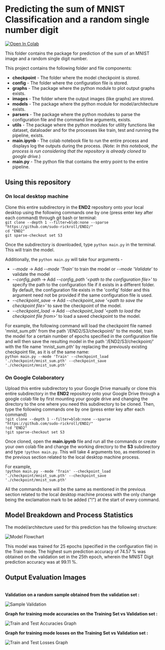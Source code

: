 # Predicting the sum of MNIST Classification and a random single number digit

[![Open In Colab](https://colab.research.google.com/assets/colab-badge.svg)](https://colab.research.google.com/github/sudo-rickroll/END2/blob/main/S3/main.ipynb)

This folder contains the package for prediction of the sum of an MNIST image and a random single digit number.

This project contains the following folder and file components:

<ul>
  <li><b>checkpoint</b> - The folder where the model checkpoint is stored.</li>
  <li><b>config</b> - The folder where the configuration file is stored.</li>
  <li><b>graphs</b> - The package where the python module to plot output graphs exists.</li>
  <li><b>images</b> - The folder where the output images (like graphs) are stored.</li>
  <li><b>models</b> - The package where the python module for model/architecture exists.</li>
  <li><b>parsers</b> - The package where the python modules to parse the configuration file and the command line arguments, exists.</li>
  <li><b>utils</b> - The package where the python modules for utility functions like dataset, dataloader and for the processes like train, test and running the pipeline, exists.   </li>
  <li><b>main.ipynb</b> - The colab notebook file to run the entire process and displays log the outputs during the process. (<i>Note: In this notebook, the process is run considering that the repository is already cloned to google drive.</i>)</li>
  <li><b>main.py</b> - The python file that contains the entry point to the entire pipeline.</li>
</ul>

## Using this repository

### On local desktop machine

Clone this entire subdirectory in the <b>END2</b> repository onto your local desktop using the following commands one by one (press enter key after each command) through git bash or terminal:</br>
`git clone --depth 1 --filter=blob:none --sparse "https://github.com/sudo-rickroll/END2/"`</br>
`cd "END2"`</br>
`git sparse-checkout set S3`</br>

Once the subdirectory is downloaded, type `python main.py` in the terminal. This will train the model.

Additionally, the `python main.py` will take four arguments - </br>
<ul>
  <li><i>--mode</i> -> Add <i>--mode 'Train'</i> to train the model or <i>--mode 'Validate'</i> to validate the model </li>
  <li><i>--config_path</i> -> Add <i>--config_path '&lt;path to the configuration file&gt;'</i> to specify the path to the configuration file if it exists in a different folder. By default, the configuration file exists in the 'config' folder and this argument need not be provided if the same configuration file is used.</li>
  <li><i>--checkpoint_save</i> -> Add <i>--checkpoint_save '&lt;path to save the checkpoint file&gt;'</i> to save the checkpoint of the model.</li>
  <li><i>--checkpoint_load</i> ->  Add <i>--checkpoint_load '&lt;path to load the checkpoint file from&gt;'</i> to load a saved checkpoint to the model.</li>
</ul>

For example, the following command will load the checkpoint file named 'mnist_sum.pth' from the path '/END2/S3/checkpoint/' to the model, train the model for a certain number of epochs specified in the configuration file and will then save the resulting model in the path '/END2/S3/checkpoint/' with the file name 'mnist_sum.pth' by replacing the previously existing checkpoint file, as it is of the same name:</br>
`python main.py --mode 'Train' --checkpoint_load './checkpoint/mnist_sum.pth' --checkpoint_save './checkpoint/mnist_sum.pth'`

### On Google Colaboratory

Upload this entire subdirectory to your Google Drive manually or clone this entire subdirectory in the <b>END2</b> repository onto your Google Drive through a google colab file by first mounting your google drive and changing the directory to the one where you need this subdirectory to be cloned. Then, type the following commands one by one (press enter key after each command)</br>
`!git clone --depth 1 --filter=blob:none --sparse "https://github.com/sudo-rickroll/END2/"`</br>
`!cd "END2"`</br>
`!git sparse-checkout set S3`</br>

Once cloned, open the <b>main.ipynb</b> file and run all the commands or create your own colab file and change the working directory to the <b>S3</b> subdirectory and type `!python main.py`. This will take 4 arguments too, as mentioned in the previous section related to the local desktop machine process.
  
For example,</br>
`!python main.py --mode 'Train' --checkpoint_load './checkpoint/mnist_sum.pth' --checkpoint_save './checkpoint/mnist_sum.pth'` </br>

All the commands here will be the same as mentioned in the previous section related to the local desktop machine process with the only change being the exclamation mark to be added ("!") at the start of every command. 

## Model Breakdown and Process Statistics

The model/architecture used for this prediction has the following structure:</br>

![Model Flowchart](https://user-images.githubusercontent.com/65642947/119257657-de828c80-bbe3-11eb-901a-0e631e81cf71.png)

This model was trained for 25 epochs (specified in the configuration file) in the Train mode. The highest sum prediction accuracy of 74.57 % was obtained on the validation set in the 25th epoch, wherein the MNIST Digit prediction accuracy was at 99.11 %.

## Output Evaluation Images

</br>
<b>Validation on a random sample obtained from the validation set : </b>

![Sample Validation](https://user-images.githubusercontent.com/65642947/119257855-d24aff00-bbe4-11eb-9a06-5cc662ecf3dc.jpg)
  

<b>Graph for training mode accuracies on the Training Set vs Validation set : </b>

![Train and Test Accuracies Graph](https://user-images.githubusercontent.com/65642947/119257913-10e0b980-bbe5-11eb-84ac-82f2f905d9ac.jpg)
  

<b>Graph for training mode losses on the Training Set vs Validation set : </b>

![Train and Test Losses Graph](https://user-images.githubusercontent.com/65642947/119257925-21912f80-bbe5-11eb-8721-b3872469be02.jpg)






